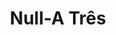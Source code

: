 ---
Numero: 367
title: Null-A Três
Autor: A E Van Vogt
Co-autor: 
Ano-de-Publicacao: 1988
Titulo-original: Null-A 3
Tradutor: Eduardo Saló
Co-tradutor: 
Ano-de-edicao: 1984
alias: A-E-Van-Vogt
Autor2-alias: 
Tradutor1-alias: Eduardo-Salo
Tradutor2-alias: 
Titulo-link: 367-Null-A-Tres
Capa: 
pags: 
Capa-link: 
---
